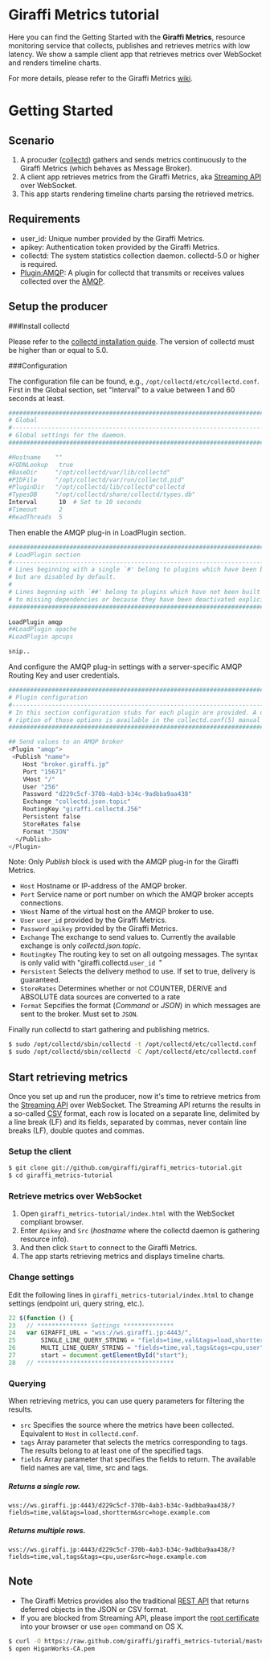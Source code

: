 # Giraffi Metrics tutorial

Here you can find the Getting Started with the **Giraffi Metrics**, resource monitoring service that collects, publishes and retrieves metrics with low latency. We show a sample client app that retrieves metrics over WebSocket and renders timeline charts.   
   
For more details, please refer to the Giraffi Metrics [wiki](https://github.com/giraffi/giraffi_metrics-tutorial/wiki/Giraffi-Mertrics). 

  
# Getting Started

## Scenario

1. A procuder ([collectd](http://collectd.org/)) gathers and sends metrics continuously to the Giraffi Metrics (which behaves as Message Broker). 
2. A client app retrieves metrics from the Giraffi Metrics, aka [Streaming API](https://github.com/giraffi/giraffi_metrics-tutorial/wiki/Streaming-API) over WebSocket.
3. This app starts rendering timeline charts parsing the retrieved metrics.

## Requirements

* user_id: Unique number provided by the Giraffi Metrics.
* apikey: Authentication token provided by the Giraffi Metrics.
* collectd: The system statistics collection daemon. collectd-5.0 or higher is required.
* [Plugin:AMQP](http://collectd.org/wiki/index.php/Plugin:AMQP): A plugin for collectd that transmits or receives values collected over the [AMQP](http://www.amqp.org/).


## Setup the producer

###Install collectd

Please refer to the [collectd installation guide](http://collectd.org/download.shtml). The version of collectd must be higher than or equal to 5.0. 

###Configuration

The configuration file can be found, e.g., `/opt/collectd/etc/collectd.conf`.   
 First in the Global section, set "Interval" to a value between 1 and 60 seconds at least.
```sh
##############################################################################
# Global                                                                     #   
#----------------------------------------------------------------------------#
# Global settings for the daemon.                                            #   
##############################################################################

#Hostname    ""  
#FQDNLookup   true
#BaseDir     "/opt/collectd/var/lib/collectd"
#PIDFile     "/opt/collectd/var/run/collectd.pid"
#PluginDir   "/opt/collectd/lib/collectd"collectd
#TypesDB     "/opt/collectd/share/collectd/types.db"
Interval      10  # Set to 10 seconds
#Timeout      2   
#ReadThreads  5
```

Then enable the AMQP plug-in in LoadPlugin section.

```sh
##############################################################################
# LoadPlugin section                                                         #
#----------------------------------------------------------------------------#
# Lines beginning with a single `#' belong to plugins which have been built  #
# but are disabled by default.                                               #
#                                                                            #
# Lines begnning with `##' belong to plugins which have not been built due   #
# to missing dependencies or because they have been deactivated explicitly.  #
##############################################################################
	
LoadPlugin amqp
##LoadPlugin apache
#LoadPlugin apcups

snip..
```

And configure the AMQP plug-in settings with a server-specific AMQP Routing Key and user credentials.

```sh
##############################################################################
# Plugin configuration                                                       #
#----------------------------------------------------------------------------#
# In this section configuration stubs for each plugin are provided. A desc-  #
# ription of those options is available in the collectd.conf(5) manual page. #
##############################################################################

## Send values to an AMQP broker
<Plugin "amqp">
 <Publish "name">
    Host "broker.giraffi.jp"
    Port "15671"
    VHost "/"
    User "256"
    Password "d229c5cf-370b-4ab3-b34c-9adbba9aa438"
    Exchange "collectd.json.topic"
    RoutingKey "giraffi.collectd.256"
    Persistent false
    StoreRates false
    Format "JSON"
  </Publish>
</Plugin>
```

Note: Only *Publish* block is used with the AMQP plug-in for the Giraffi Metrics. 

* `Host` Hostname or IP-address of the AMQP broker.  
* `Port` Service name or port number on which the AMQP broker accepts connections.  
* `VHost` Name of the virtual host on the AMQP broker to use.  
* `User` `user_id` provided by the Giraffi Metrics.  
* `Password` `apikey` provided by the Giraffi Metrics.  
* `Exchange` The exchange to send values to. Currently the available exchange is only _collectd.json.topic_.  
* `RoutingKey` The routing key to set on all outgoing messages. The syntax is only valid with "giraffi.collectd.`user_id `"  
* `Persistent` Selects the delivery method to use. If set to true, delivery is guaranteed.   
* `StoreRates` Determines whether or not COUNTER, DERIVE and ABSOLUTE data sources are converted to a rate  
* `Format` Sepcifies the format (*Command* or *JSON*) in which messages are sent to the broker. Must set to `JSON`.

Finally run collectd to start gathering and publishing metrics.
```sh
$ sudo /opt/collectd/sbin/collectd -t /opt/collectd/etc/collectd.conf  # Tests config and exit
$ sudo /opt/collectd/sbin/collectd -C /opt/collectd/etc/collectd.conf  # Makes run with the specified config
```
## Start retrieving metrics

Once you set up and run the producer, now it's time to retrieve metrics from the [Streaming API](https://github.com/giraffi/giraffi_metrics-tutorial/wiki/Streaming-API) over WebSocket. The Streaming API returns the results in a so-called [CSV](http://en.wikipedia.org/wiki/Comma-separated_values) format, each row is located on a separate line, delimited by a line break (LF) and its fields, separated by commas, never contain line breaks (LF), double quotes and commas.


### Setup the client
```sh
$ git clone git://github.com/giraffi/giraffi_metrics-tutorial.git
$ cd giraffi_metrics-tutorial
```	
	
### Retrieve metrics over WebSocket

1. Open `giraffi_metrics-tutorial/index.html` with the WebSocket compliant browser. 
2. Enter `Apikey` and `Src` (*hostname* where the collectd daemon is gathering resource info). 
3. And then click `Start` to connect to the Giraffi Metrics.
4. The app starts retrieving metrics and displays timeline charts.


### Change settings

Edit the following lines in `giraffi_metrics-tutorial/index.html` to change settings (endpoint uri, query string, etc.). 


```javascript
22 $(function () {
23   // ************** Settings **************
24   var GIRAFFI_URL = "wss://ws.giraffi.jp:4443/",
25       SINGLE_LINE_QUERY_STRING = "fields=time,val&tags=load,shortterm",
26       MULTI_LINE_QUERY_STRING = "fields=time,val,tags&tags=cpu,user",
27       start = document.getElementById("start");
28   // **************************************
```

### Querying

When retrieving metrics, you can use query parameters for filtering the results.

* `src` Specifies the source where the metrics have been collected. Equivalent to `Host` in `collectd.conf`.  
* `tags` Array parameter that selects the metrics corresponding to tags. The results belong to at least one of the specified tags.  
* `fields` Array parameter that specifies the fields to return. The available field names are val, time, src and tags.  

##### Returns a single row.
	wss://ws.giraffi.jp:4443/d229c5cf-370b-4ab3-b34c-9adbba9aa438/?fields=time,val&tags=load,shortterm&src=hoge.example.com
##### Returns multiple rows.
	wss://ws.giraffi.jp:4443/d229c5cf-370b-4ab3-b34c-9adbba9aa438/?fields=time,val,tags&tags=cpu,user&src=hoge.example.com

## Note

* The Giraffi Metrics provides also the traditional [REST API](https://github.com/giraffi/giraffi_metrics-tutorial/wiki/REST-API) that returns deferred objects in the JSON or CSV format.
* If you are blocked from Streaming API, please import the [root certificate](https://raw.github.com/giraffi/giraffi_metrics-tutorial/master/Cert/HiganWorks-CA.pem) into your browser or use `open` command on OS X.

```sh
$ curl -O https://raw.github.com/giraffi/giraffi_metrics-tutorial/master/Cert/HiganWorks-CA.pem
$ open HiganWorks-CA.pem
```